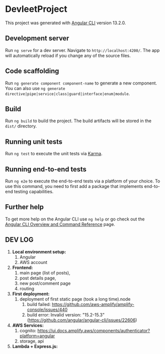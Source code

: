 # DevleetProject

This project was generated with [Angular CLI](https://github.com/angular/angular-cli) version 13.2.0.

## Development server

Run `ng serve` for a dev server. Navigate to `http://localhost:4200/`. The app will automatically reload if you change any of the source files.

## Code scaffolding

Run `ng generate component component-name` to generate a new component. You can also use `ng generate directive|pipe|service|class|guard|interface|enum|module`.

## Build

Run `ng build` to build the project. The build artifacts will be stored in the `dist/` directory.

## Running unit tests

Run `ng test` to execute the unit tests via [Karma](https://karma-runner.github.io).

## Running end-to-end tests

Run `ng e2e` to execute the end-to-end tests via a platform of your choice. To use this command, you need to first add a package that implements end-to-end testing capabilities.

## Further help

To get more help on the Angular CLI use `ng help` or go check out the [Angular CLI Overview and Command Reference](https://angular.io/cli) page.

## DEV LOG

1. **Local environment setup:**
   1. Angular
   2. AWS account
2. **Frontend:**
   1. main page (list of posts),
   2. post details page,
   3. new post/comment page
   4. routing
3. **First deployment:**
   1. deployment of first static page (took a long time).node
      1. build failed: https://github.com/aws-amplify/amplify-console/issues/440
      2. build error: Invalid version: "15.2-15.3" (https://github.com/angular/angular-cli/issues/22606)
4. **AWS Services:**
   1. cognito: https://ui.docs.amplify.aws/components/authenticator?platform=angular
   2. storage, api
5. **Lambda + Express.js:**
